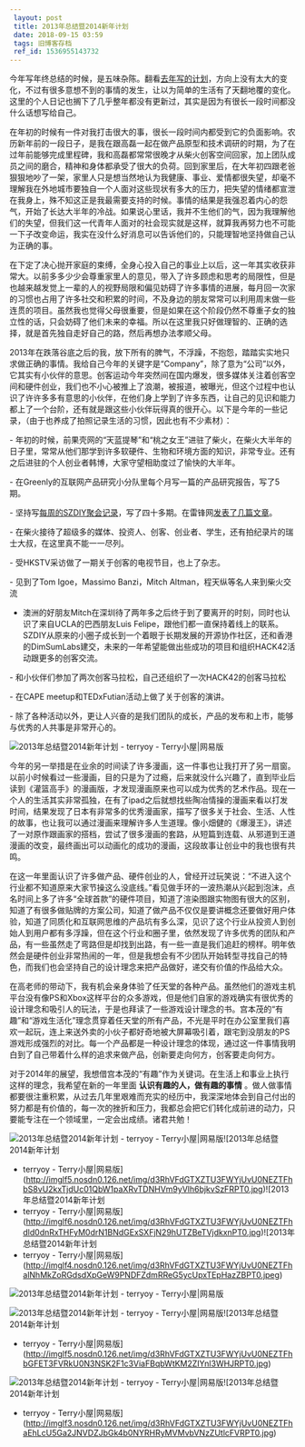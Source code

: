 ```yaml
---
 layout: post
 title: 2013年总结暨2014新年计划
 date: 2018-09-15 03:59
 tags: 旧博客存档
 ref_id: 1536955143732
---
```

今年写年终总结的时候，是五味杂陈。翻看[去年写的计划](http://terryoy.blog.163.com/blog/static/6151298120121127104558421/)，方向上没有太大的变化，不过有很多意想不到的事情的发生，让以为简单的生活有了天翻地覆的变化。这里的个人日记也搁下了几乎整年都没有更新过，其实是因为有很长一段时间都没什么话想写给自己。  

  

在年初的时候有一件对我打击很大的事，很长一段时间内都受到它的负面影响。农历新年前的一段日子，是我在跟高磊一起在做产品原型和技术调研的时期，为了在过年前能够完成里程碑，我和高磊都常常很晚才从柴火创客空间回家，加上团队成员之间的磨合，精神和身体都承受了很大的负荷。回到家里后，在大年初四跟老爸狠狠地吵了一架，家里人只是想当然地认为我健康、事业、爱情都很失望，却毫不理解我在外地城市要独自一个人面对这些现状有多大的压力，把失望的情绪都宣泄在我身上，殊不知这正是我最需要支持的时候。事情的结果是我强忍着内心的怨气，开始了长达大半年的冷战。如果说心里话，我并不生他们的气，因为我理解他们的失望，但我们这一代青年人面对的社会现实就是这样，就算我再努力也不可能一下子改变命运，我实在没什么好消息可以告诉他们的，只能理智地坚持做自己认为正确的事。

  

在下定了决心抛开家庭的束缚，全身心投入自己的事业上以后，这一年其实收获非常大。以前多多少少会尊重家里人的意见，带入了许多顾虑和思考的局限性，但是也越来越发觉上一辈的人的视野局限和偏见妨碍了许多事情的进展，每月回一次家的习惯也占用了许多社交和积累的时间，不及身边的朋友常常可以利用周末做一些连贯的项目。虽然我也觉得父母很重要，但是如果在这个阶段仍然不尊重子女的独立性的话，只会妨碍了他们未来的幸福。所以在这里我只好做理智的、正确的选择，就是首先独自走好自己的路，然后再想办法孝顺父母。

  

2013年在跌落谷底之后的我，放下所有的脾气，不浮躁，不抱怨，踏踏实实地只求做正确的事情。我给自己今年的关键字是“Company”，除了意为“公司”以外，它其实有小伙伴的意思。创客运动今年突然间在国内爆发，很多媒体关注着创客空间和硬件创业，我们也不小心被推上了浪潮，被报道，被曝光，但这个过程中也认识了许许多多有意思的小伙伴，在他们身上学到了许多东西，让自己的见识和能力都上了一个台阶，还有就是跟这些小伙伴玩得真的很开心。以下是今年的一些记录，（由于也养成了拍照记录生活的习惯，因此也有不少素材）：

  

\-
年初的时候，前果壳网的“天蓝提琴”和“桃之女王”进驻了柴火，在柴火大半年的日子里，常常从他们那学到许多软硬件、生物和环境方面的知识，非常专业。还有之后进驻的个人创业者韩博，大家守望相助度过了愉快的大半年。

\- 在Greenly的互联网产品研究小分队里每个月写一篇的产品研究报告，写了5期。

\-
坚持写[每周的SZDIY聚会记录](http://blog.sina.com.cn/terryoy)，写了四十多期。在雷锋网[发表了几篇文章](http://www.leiphone.com/author/terryoy)。

\- 在柴火接待了超级多的媒体、投资人、创客、创业者、学生，还有拍纪录片的瑞士大叔，在这里真不能一一尽列。

\- 受HKSTV采访做了一期关于创客的电视节目，也上了杂志。

\- 见到了Tom Igoe，Massimo Banzi，Mitch Altman，程天纵等名人来到柴火交流

- 澳洲的好朋友Mitch在深圳待了两年多之后终于到了要离开的时刻，同时也认识了来自UCLA的巴西朋友Luis Felipe，跟他们都一直保持着线上的联系。SZDIY从原来的小圈子成长到一个着眼于长期发展的开源协作社区，还和香港的DimSumLabs建交，未来的一年希望能做出些成功的项目和组织HACK42活动跟更多的创客交流。

\- 和小伙伴们参加了两次创客马拉松，自己还组织了一次HACK42的创客马拉松

\- 在CAPE meetup和TEDxFutian活动上做了关于创客的演讲。

\- 除了各种活动以外，更让人兴奋的是我们团队的成长，产品的发布和上市，能够与优秀的人共事是非常开心的。

![2013年总结暨2014新年计划 - terryoy -
Terry小屋|网易版](https://pic.lucki.cn/upics/2020-03-11-2252d3RhVFdGTXZTU3FWYjUvU0NEZTFhbytyc3doK3l3UkhKUUFDVXBJb29vUDI1Q2w4dDF1VEtRPT0.jpg)

  

  

  

今年的另一举措是在业余的时间读了许多漫画，这一件事也让我打开了另一扇窗。以前小时候看过一些漫画，目的只是为了过瘾，后来就没什么兴趣了，直到毕业后读到《灌篮高手》的漫画版，才发现漫画原来也可以成为优秀的艺术作品。现在一个人的生活其实非常孤独，在有了ipad之后就想找些陶冶情操的漫画来看以打发时间，结果发现了日本有非常多的优秀漫画家，描写了很多关于社会、生活、人性的故事，也让我可以通过漫画来理解许多人生道理。像小畑健的《爆漫王》，讲述了一对原作跟画家的搭档，尝试了很多漫画的套路，从短篇到连载、从邪道到王道漫画的改变，最终画出可以动画化的成功的漫画，这段故事让创业中的我也很有共鸣。

  

在这一年里面认识了许多做产品、硬件创业的人，曾经开过玩笑说：“不进入这个行业都不知道原来大家节操这么没底线。”看见做手环的一波热潮从兴起到泡沫，点名时间上多了许多“全球首款”的硬件项目，知道了渲染图跟实物图有很大的区别，知道了有很多做贴牌的方案公司，知道了做产品不仅仅是要讲概念还要做好用户体验，知道了同质化和互联网思维的产品坑有多么深，见识了这个行业从投资人到创始人到用户都有多浮躁，但在这个行业和圈子里，依然发现了许多优秀的团队和产品，有一些虽然走了弯路但是却找到出路，有一些一直是我们追赶的榜样。明年依然会是硬件创业非常热闹的一年，但是我想会有不少团队开始转型寻找自己的特色，而我们也会坚持自己的设计理念来把产品做好，递交有价值的作品给大众。

  

在高老师的带动下，我有机会亲身体验了任天堂的各种产品。虽然他们的游戏主机平台没有像PS和Xbox这样平台的众多游戏，但是他们自家的游戏确实有很优秀的设计理念和吸引人的玩法，于是也拜读了一些游戏设计理念的书。宫本茂的“有趣”和“游戏生活化”理念贯穿着任天堂的所有产品，不光是平时在办公室里我们喜欢一起玩，连上来送外卖的小伙子都好奇地被大屏幕吸引着，跟宅到没朋友的PS游戏形成强烈的对比。每一个产品都是一种设计理念的体现，通过这一件事情我明白到了自己带着什么样的追求来做产品，创新要走向何方，创客要走向何方。

  

对于2014年的展望，我想借宫本茂的“有趣”作为关键词。在生活上和事业上执行这样的理念，我希望在新的一年里面 **认识有趣的人，做有趣的事情**
。做人做事情都要很注重积累，从过去几年里艰难而充实的经历中，我深深地体会到自己付出的努力都是有价值的，每一次的挫折和压力，我都总会把它们转化成前进的动力，只要能专注在一个领域里，一定会出成绩。诸君共勉！

  

![2013年总结暨2014新年计划 - terryoy -
Terry小屋|网易版](https://pic.lucki.cn/upics/2020-03-11-2252d3RhVFdGTXZTU3FWYjUvU0NEZTFhdEMvMHQ0aDgwbHk1RHdZb0x1d3BVZ3k5RThPYkw5cDJBPT0.jpg)![2013年总结暨2014新年计划

- terryoy -
Terry小屋|网易版](http://imglf5.nosdn0.126.net/img/d3RhVFdGTXZTU3FWYjUvU0NEZTFhbS8vU2kxTjdUc01QbW1paXRvTDNHVm9yVlh6bjkvSzFRPT0.jpg)![2013年总结暨2014新年计划
- terryoy -
Terry小屋|网易版](http://imglf6.nosdn0.126.net/img/d3RhVFdGTXZTU3FWYjUvU0NEZTFhdld0dnRxTHFyM0drN1BNdGExSXFjN29hUTZBeTVjdkxnPT0.jpg)![2013年总结暨2014新年计划
- terryoy -
Terry小屋|网易版](http://imglf4.nosdn0.126.net/img/d3RhVFdGTXZTU3FWYjUvU0NEZTFhalNhMkZoRGdsdXpGeW9PNDFZdmRReG5ycUpxTEpHazZBPT0.jpeg)

![2013年总结暨2014新年计划 - terryoy -
Terry小屋|网易版](https://pic.lucki.cn/upics/2020-03-11-2253d3RhVFdGTXZTU3FWYjUvU0NEZTFhcFZoeVhPNG5UMldJVTYzb3VCWnpkTisyK2l4TnQ2b053PT0.jpeg)

![2013年总结暨2014新年计划 - terryoy -
Terry小屋|网易版](https://pic.lucki.cn/upics/2020-03-11-2253d3RhVFdGTXZTU3FWYjUvU0NEZTFhaXNsdUpTenFWeHNGV3lFZUtSSlZCeGtjU1E5TU9PTzBRPT0.jpg)![2013年总结暨2014新年计划

- terryoy -
Terry小屋|网易版](http://imglf5.nosdn0.126.net/img/d3RhVFdGTXZTU3FWYjUvU0NEZTFhbGFET3FVRkU0N3NSK2F1c3ViaFBqbWtKM2ZIYnl3WHJRPT0.jpg)  

![2013年总结暨2014新年计划 - terryoy -
Terry小屋|网易版](https://pic.lucki.cn/upics/2020-03-11-2253d3RhVFdGTXZTU3FWYjUvU0NEZTFhalNLR2NVd09leVk4UXRMbER5TTlkWm1DNithMlU3eVVnPT0.jpg)![2013年总结暨2014新年计划

- terryoy -
Terry小屋|网易版](http://imglf3.nosdn0.126.net/img/d3RhVFdGTXZTU3FWYjUvU0NEZTFhaEhLcU5Ga2JNVDZJbGk4b0NYRHRyMVMvbVNzZUtlcFVRPT0.jpg)

